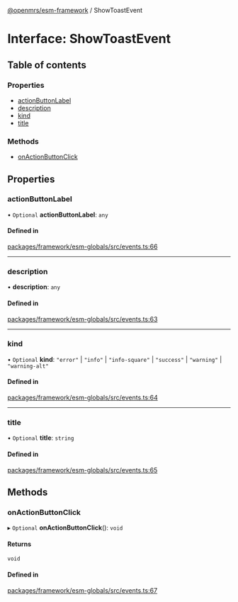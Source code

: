 [@openmrs/esm-framework](../API.md) / ShowToastEvent

# Interface: ShowToastEvent

## Table of contents

### Properties

- [actionButtonLabel](ShowToastEvent.md#actionbuttonlabel)
- [description](ShowToastEvent.md#description)
- [kind](ShowToastEvent.md#kind)
- [title](ShowToastEvent.md#title)

### Methods

- [onActionButtonClick](ShowToastEvent.md#onactionbuttonclick)

## Properties

### actionButtonLabel

• `Optional` **actionButtonLabel**: `any`

#### Defined in

[packages/framework/esm-globals/src/events.ts:66](https://github.com/mccarthyaaron/openmrs-esm-core/blob/main/packages/framework/esm-globals/src/events.ts#L66)

___

### description

• **description**: `any`

#### Defined in

[packages/framework/esm-globals/src/events.ts:63](https://github.com/mccarthyaaron/openmrs-esm-core/blob/main/packages/framework/esm-globals/src/events.ts#L63)

___

### kind

• `Optional` **kind**: ``"error"`` \| ``"info"`` \| ``"info-square"`` \| ``"success"`` \| ``"warning"`` \| ``"warning-alt"``

#### Defined in

[packages/framework/esm-globals/src/events.ts:64](https://github.com/mccarthyaaron/openmrs-esm-core/blob/main/packages/framework/esm-globals/src/events.ts#L64)

___

### title

• `Optional` **title**: `string`

#### Defined in

[packages/framework/esm-globals/src/events.ts:65](https://github.com/mccarthyaaron/openmrs-esm-core/blob/main/packages/framework/esm-globals/src/events.ts#L65)

## Methods

### onActionButtonClick

▸ `Optional` **onActionButtonClick**(): `void`

#### Returns

`void`

#### Defined in

[packages/framework/esm-globals/src/events.ts:67](https://github.com/mccarthyaaron/openmrs-esm-core/blob/main/packages/framework/esm-globals/src/events.ts#L67)
